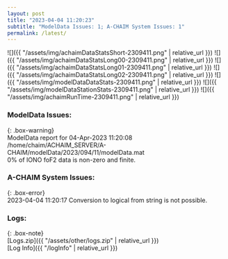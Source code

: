 ```yaml
---
layout: post
title: "2023-04-04 11:20:23"
subtitle: "ModelData Issues: 1; A-CHAIM System Issues: 1"
permalink: /latest/
---
```


![]({{ "/assets/img/achaimDataStatsShort-2309411.png" | relative_url }})
![]({{ "/assets/img/achaimDataStatsLong00-2309411.png" | relative_url }})
![]({{ "/assets/img/achaimDataStatsLong01-2309411.png" | relative_url }})
![]({{ "/assets/img/achaimDataStatsLong02-2309411.png" | relative_url }})
![]({{ "/assets/img/modelDataDataStats-2309411.png" | relative_url }})
![]({{ "/assets/img/modelDataStationStats-2309411.png" | relative_url }})
![]({{ "/assets/img/achaimRunTime-2309411.png" | relative_url }})


### ModelData Issues:  
  
{: .box-warning}  
 ModelData report for 04-Apr-2023 11:20:08   
 /home/chaim/ACHAIM_SERVER/A-CHAIM/modelData/2023/094/11/modelData.mat   
 0% of IONO foF2 data is non-zero and finite.   
  
### A-CHAIM System Issues:  
  
{: .box-error}  
2023-04-04 11:20:17 Conversion to logical from string is not possible.  

### Logs:  
  
{: .box-note}  
[Logs.zip]({{ "/assets/other/logs.zip" | relative_url }})  
[Log Info]({{ "/logInfo" | relative_url }})  
